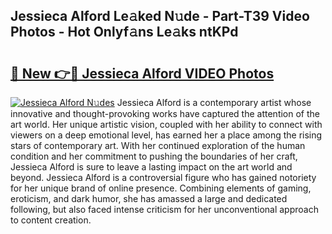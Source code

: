 ## Jessieca Alford Le𝚊ked N𝚞de - Part-T39 Video Photos - Hot Onlyf𝚊ns Le𝚊ks ntKPd

# <h2><a href="http://ab20172.deff.icu/?id=Jessieca+Alford">🔗 New 👉🔴 Jessieca Alford VIDEO Photos</a></h2>

[![Jessieca Alford N𝚞des](https://i.imgur.com/rIISA9y.gif)](http://ab20172.deff.icu/?id=Jessieca+Alford)
Jessieca Alford is a contemporary artist whose innovative and thought-provoking works have captured the attention of the art world. Her unique artistic vision, coupled with her ability to connect with viewers on a deep emotional level, has earned her a place among the rising stars of contemporary art. With her continued exploration of the human condition and her commitment to pushing the boundaries of her craft, Jessieca Alford is sure to leave a lasting impact on the art world and beyond. Jessieca Alford is a controversial figure who has gained notoriety for her unique brand of online presence. Combining elements of gaming, eroticism, and dark humor, she has amassed a large and dedicated following, but also faced intense criticism for her unconventional approach to content creation.
